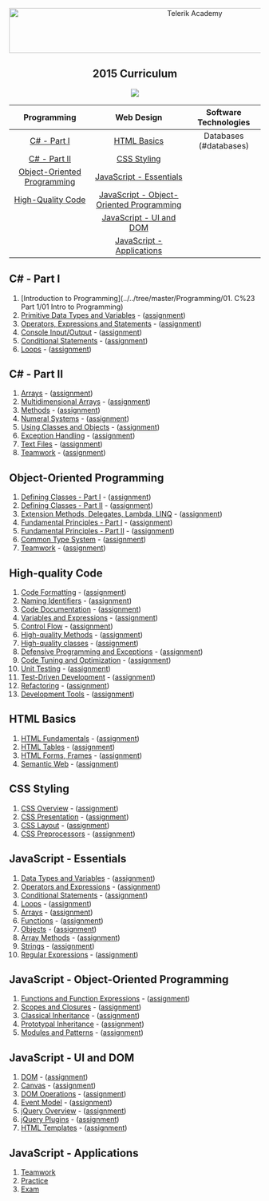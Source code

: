 <p align="center">
 <a href="http://academy.telerik.com/?utm_source=site&utm_medium=banner&utm_content=728x90&utm_campaign=community" title="Уроци по програмиране уроци по програмиране"><img width="728" height="90" src="http://academy.telerik.com/images/default-album/telerik-academy-banner-728x90.jpg?sfvrsn=2" alt="Telerik Academy"/></a>
</p>

<h2 align="center">2015 Curriculum</h2>

<p align="center">
 <a href="http://academy.telerik.com/academy/curriculum-detailed/">
  <img src="http://academy.telerik.com/images/default-source/Academy_Curriculum/ta_plan_bg.png?sfvrsn=0"/>
 </a>
</p>


| Programming | Web Design | Software Technologies |
| :---: | :---: | :---: |
| [C# - Part I](#c---part-i) | [HTML Basics](#html-basics) | Databases (#databases)|
| [C# - Part II](#c---part-ii) | [CSS Styling](#css-styling) |
| [Object-Oriented Programming](#object-oriented-programming) | [JavaScript - Essentials](#javascript---essentials) |
| [High-Quality Code](#high-quality-code) | [JavaScript - Object-Oriented Programming](#javascript---object-oriented-programming) |
|  | [JavaScript - UI and DOM](#javascript---ui-and-dom) |
|  | [JavaScript - Applications](#javascript---applications) |


## C# - Part I

1. [Introduction to Programming](../../tree/master/Programming/01. C%23 Part 1/01 Intro to Programming)
2. [Primitive Data Types and Variables](https://github.com/todorm85/TelerikAcademy-Homeworks/tree/master/Programming/01.%20C%23%20Part%201/02%20Data%20Types%20and%20Variables) - ([assignment](https://github.com/todorm85/TelerikAcademy-Homeworks/blob/master/Programming/01.%20C%23%20Part%201/02%20Data%20Types%20and%20Variables/README.md))
3. [Operators, Expressions and Statements](https://github.com/todorm85/TelerikAcademy-Homeworks/tree/master/Programming/01.%20C%23%20Part%201/03%20Operators%20and%20Expressions) - ([assignment](https://github.com/todorm85/TelerikAcademy-Homeworks/blob/master/Programming/01.%20C%23%20Part%201/03%20Operators%20and%20Expressions/README.md))
4. [Console Input/Output](https://github.com/todorm85/TelerikAcademy-Homeworks/tree/master/Programming/01.%20C%23%20Part%201/04%20Console%20Input%20Output) - ([assignment](https://github.com/todorm85/TelerikAcademy-Homeworks/blob/master/Programming/01.%20C%23%20Part%201/04%20Console%20Input%20Output/README.md))
5. [Conditional Statements](https://github.com/todorm85/TelerikAcademy-Homeworks/tree/master/Programming/01.%20C%23%20Part%201/05%20Conditional%20Statements) - ([assignment](https://github.com/todorm85/TelerikAcademy-Homeworks/blob/master/Programming/01.%20C%23%20Part%201/05%20Conditional%20Statements/README.md))
6. [Loops](https://github.com/todorm85/TelerikAcademy-Homeworks/tree/master/Programming/01.%20C%23%20Part%201/06%20Loops) - ([assignment](https://github.com/todorm85/TelerikAcademy-Homeworks/blob/master/Programming/01.%20C%23%20Part%201/06%20Loops/README.md))

## C# - Part II

1. [Arrays](https://github.com/todorm85/TelerikAcademy-Homeworks/tree/master/Programming/02.%20C%23%20Part%202/01.%20Arrays) - ([assignment](https://github.com/todorm85/TelerikAcademy-Homeworks/tree/master/Programming/02.%20C%23%20Part%202/01.%20Arrays/README.md))
2. [Multidimensional Arrays](https://github.com/todorm85/TelerikAcademy-Homeworks/tree/master/Programming/02.%20C%23%20Part%202/02.%20Multidimensional%20Arrays) - ([assignment](https://github.com/todorm85/TelerikAcademy-Homeworks/tree/master/Programming/02.%20C%23%20Part%202/02.%20Multidimensional%20Arrays/README.md))
3. [Methods](https://github.com/todorm85/TelerikAcademy-Homeworks/tree/master/Programming/02.%20C%23%20Part%202/03.%20Methods) - ([assignment](https://github.com/todorm85/TelerikAcademy-Homeworks/tree/master/Programming/02.%20C%23%20Part%202/03.%20Methods/README.md))
4. [Numeral Systems](https://github.com/todorm85/TelerikAcademy-Homeworks/tree/master/Programming/02.%20C%23%20Part%202/04.%20Numeral%20Systems) - ([assignment](https://github.com/todorm85/TelerikAcademy-Homeworks/tree/master/Programming/02.%20C%23%20Part%202/04.%20Numeral%20Systems/README.md))
5. [Using Classes and Objects](https://github.com/todorm85/TelerikAcademy-Homeworks/tree/master/Programming/02.%20C%23%20Part%202/05.%20Using%20Classes%20and%20Objects) - ([assignment](https://github.com/todorm85/TelerikAcademy-Homeworks/tree/master/Programming/02.%20C%23%20Part%202/05.%20Using%20Classes%20and%20Objects/README.md))
6. [Exception Handling](https://github.com/todorm85/TelerikAcademy-Homeworks/tree/master/Programming/02.%20C%23%20Part%202/07.%20Exception%20Handling) - ([assignment](https://github.com/todorm85/TelerikAcademy-Homeworks/tree/master/Programming/02.%20C%23%20Part%202/07.%20Exception%20Handling/README.md))
7. [Text Files](https://github.com/todorm85/TelerikAcademy-Homeworks/tree/master/Programming/02.%20C%23%20Part%202/08.%20Text%20Files) - ([assignment](https://github.com/todorm85/TelerikAcademy-Homeworks/tree/master/Programming/02.%20C%23%20Part%202/08.%20Text%20Files/README.md))
8. [Teamwork](https://github.com/todorm85/TelerikAcademy-Homeworks/tree/master/Programming/02.%20C%23%20Part%202/09.%20Teamwork) - ([assignment](https://github.com/todorm85/TelerikAcademy-Homeworks/tree/master/Programming/02.%20C%23%20Part%202/09.%20Teamwork/README.md))

## Object-Oriented Programming

1. [Defining Classes - Part I](https://github.com/todorm85/TelerikAcademy-Homeworks/tree/master/Programming/03.%20OOP/01.DefiningClassesI) - ([assignment](https://github.com/todorm85/TelerikAcademy-Homeworks/tree/master/Programming/03.%20OOP/01.DefiningClassesI/README.md))
2. [Defining Classes - Part II](https://github.com/todorm85/TelerikAcademy-Homeworks/tree/master/Programming/03.%20OOP/02.DefiningClassesII) - ([assignment](https://github.com/todorm85/TelerikAcademy-Homeworks/tree/master/Programming/03.%20OOP/02.DefiningClassesII/README.md))
3. [Extension Methods, Delegates, Lambda, LINQ](https://github.com/todorm85/TelerikAcademy-Homeworks/tree/master/Programming/03.%20OOP/03.Extensions%2CLambda%2CLINQ) - ([assignment](https://github.com/todorm85/TelerikAcademy-Homeworks/tree/master/Programming/03.%20OOP/03.Extensions%2CLambda%2CLINQ/README.md))
4. [Fundamental Principles - Part I](https://github.com/todorm85/TelerikAcademy-Homeworks/tree/master/Programming/03.%20OOP/04.%20OOP%20Principles%20I) - ([assignment](https://github.com/todorm85/TelerikAcademy-Homeworks/tree/master/Programming/03.%20OOP/04.%20OOP%20Principles%20I/README.md))
5. [Fundamental Principles - Part II](https://github.com/todorm85/TelerikAcademy-Homeworks/tree/master/Programming/03.%20OOP/05.%20OOP%20Principles%20II) - ([assignment](https://github.com/todorm85/TelerikAcademy-Homeworks/tree/master/Programming/03.%20OOP/05.%20OOP%20Principles%20II/README.md))
6. [Common Type System](https://github.com/todorm85/TelerikAcademy-Homeworks/tree/master/Programming/03.%20OOP/06.CTS) - ([assignment](https://github.com/todorm85/TelerikAcademy-Homeworks/tree/master/Programming/03.%20OOP/06.CTS/README.md))
7. [Teamwork](https://github.com/todorm85/TelerikAcademy-Homeworks/tree/master/Programming/03.%20OOP/07.%20Teamwork) - ([assignment](https://github.com/todorm85/TelerikAcademy-Homeworks/blob/master/Programming/03.%20OOP/07.%20Teamwork/OOP-Teamwork-Assignment-March-2015.pdf))

## High-quality Code

1. [Code Formatting](https://github.com/todorm85/TelerikAcademy/tree/master/Programming/04.%20High%20Quality%20Code/Homework/02.%20Code%20Formatting) - ([assignment](https://github.com/todorm85/TelerikAcademy/tree/master/Programming/04.%20High%20Quality%20Code/Homework/02.%20Code%20Formatting/README.md))
2. [Naming Identifiers](https://github.com/todorm85/TelerikAcademy/tree/master/Programming/04.%20High%20Quality%20Code/Homework/03.%20Naming%20Identifiers) - ([assignment](https://github.com/todorm85/TelerikAcademy/tree/master/Programming/04.%20High%20Quality%20Code/Homework/03.%20Naming%20Identifiers/README.md))
3. [Code Documentation](https://github.com/todorm85/TelerikAcademy/tree/master/Programming/04.%20High%20Quality%20Code/Homework/04.%20Code%20Documentation%20and%20Comments) - ([assignment](https://github.com/todorm85/TelerikAcademy/tree/master/Programming/04.%20High%20Quality%20Code/Homework/04.%20Code%20Documentation%20and%20Comments/README.md))
4. [Variables and Expressions](https://github.com/todorm85/TelerikAcademy/tree/master/Programming/04.%20High%20Quality%20Code/Homework/05.%20Variables%2C%20Data%2C%20Expressions%20and%20Constants) - ([assignment](https://github.com/todorm85/TelerikAcademy/tree/master/Programming/04.%20High%20Quality%20Code/Homework/05.%20Variables%2C%20Data%2C%20Expressions%20and%20Constants/README.md))
5. [Control Flow](https://github.com/todorm85/TelerikAcademy/tree/master/Programming/04.%20High%20Quality%20Code/Homework/06.%20Control%20Flow%2C%20Conditional%20Statements%20and%20Loops) - ([assignment](https://github.com/todorm85/TelerikAcademy/tree/master/Programming/04.%20High%20Quality%20Code/Homework/06.%20Control%20Flow%2C%20Conditional%20Statements%20and%20Loops/README.md))
6. [High-quality Methods](https://github.com/todorm85/TelerikAcademy/tree/master/Programming/04.%20High%20Quality%20Code/Homework/07.%20High-quality%20Methods) - ([assignment](https://github.com/todorm85/TelerikAcademy/tree/master/Programming/04.%20High%20Quality%20Code/Homework/07.%20High-quality%20Methods/README.md))
7. [High-quality classes](https://github.com/todorm85/TelerikAcademy/tree/master/Programming/04.%20High%20Quality%20Code/Homework/08.%20High-quality%20Classes) - ([assignment](https://github.com/todorm85/TelerikAcademy/tree/master/Programming/04.%20High%20Quality%20Code/Homework/08.%20High-quality%20Classes/README.md))
8. [Defensive Programming and Exceptions](https://github.com/todorm85/TelerikAcademy/tree/master/Programming/04.%20High%20Quality%20Code/Homework/09.%20Defensive%20Programming%20and%20Exceptions) - ([assignment](https://github.com/todorm85/TelerikAcademy/tree/master/Programming/04.%20High%20Quality%20Code/Homework/09.%20Defensive%20Programming%20and%20Exceptions/README.md))
9. [Code Tuning and Optimization](https://github.com/todorm85/TelerikAcademy/tree/master/Programming/04.%20High%20Quality%20Code/Homework/10.%20Code%20Tuning%20and%20Optimization) - ([assignment](https://github.com/todorm85/TelerikAcademy/tree/master/Programming/04.%20High%20Quality%20Code/Homework/10.%20Code%20Tuning%20and%20Optimization/README.md))
10. [Unit Testing](https://github.com/todorm85/TelerikAcademy/tree/master/Programming/04.%20High%20Quality%20Code/Homework/11.%20Unit%20Testing) - ([assignment](https://github.com/todorm85/TelerikAcademy/tree/master/Programming/04.%20High%20Quality%20Code/Homework/11.%20Unit%20Testing/README.md))
11. [Test-Driven Development](https://github.com/todorm85/TelerikAcademy/tree/master/Programming/04.%20High%20Quality%20Code/Homework/12.%20Test-Driven%20Development) - ([assignment](https://github.com/todorm85/TelerikAcademy/tree/master/Programming/04.%20High%20Quality%20Code/Homework/12.%20Test-Driven%20Development/README.md))
12. [Refactoring](https://github.com/todorm85/TelerikAcademy/tree/master/Programming/04.%20High%20Quality%20Code/Homework/13.%20Refactoring) - ([assignment](https://github.com/todorm85/TelerikAcademy/tree/master/Programming/04.%20High%20Quality%20Code/Homework/13.%20Refactoring/README.md))
13. [Development Tools](https://github.com/todorm85/TelerikAcademy/tree/master/Programming/04.%20High%20Quality%20Code/Homework/15.%20Development%20Tools) - ([assignment](https://github.com/todorm85/TelerikAcademy/tree/master/Programming/04.%20High%20Quality%20Code/Homework/15.%20Development%20Tools/README.md))

## HTML Basics

1. [HTML Fundamentals](https://github.com/todorm85/TelerikAcademy-Homeworks/tree/master/Web%20Design%20and%20UI/01.%20HTML/01.%20HTML%20fundamentals) - ([assignment](https://github.com/todorm85/TelerikAcademy-Homeworks/tree/master/Web%20Design%20and%20UI/01.%20HTML/01.%20HTML%20fundamentals/README.md))
2. [HTML Tables](https://github.com/todorm85/TelerikAcademy-Homeworks/tree/master/Web%20Design%20and%20UI/01.%20HTML/02.%20HTML%20tables) - ([assignment](https://github.com/todorm85/TelerikAcademy-Homeworks/tree/master/Web%20Design%20and%20UI/01.%20HTML/02.%20HTML%20tables/README.md))
3. [HTML Forms, Frames](https://github.com/todorm85/TelerikAcademy-Homeworks/tree/master/Web%20Design%20and%20UI/01.%20HTML/03.%20Forms) - ([assignment](https://github.com/todorm85/TelerikAcademy-Homeworks/tree/master/Web%20Design%20and%20UI/01.%20HTML/03.%20Forms/README.md))
4. [Semantic Web](https://github.com/todorm85/TelerikAcademy-Homeworks/tree/master/Web%20Design%20and%20UI/01.%20HTML/04.%20HTML%20semantics) - ([assignment](https://github.com/todorm85/TelerikAcademy-Homeworks/tree/master/Web%20Design%20and%20UI/01.%20HTML/04.%20HTML%20semantics/README.md))

## CSS Styling

1. [CSS Overview](https://github.com/todorm85/TelerikAcademy-Homeworks/tree/master/Web%20Design%20and%20UI/02.%20CSS/01.%20CSS%20Overview) - ([assignment](https://github.com/todorm85/TelerikAcademy-Homeworks/tree/master/Web%20Design%20and%20UI/02.%20CSS/01.%20CSS%20Overview/README.md))
2. [CSS Presentation](https://github.com/todorm85/TelerikAcademy-Homeworks/tree/master/Web%20Design%20and%20UI/02.%20CSS/02.%20CSS%20Presentation) - ([assignment](https://github.com/todorm85/TelerikAcademy-Homeworks/tree/master/Web%20Design%20and%20UI/02.%20CSS/02.%20CSS%20Presentation/README.md))
3. [CSS Layout](https://github.com/todorm85/TelerikAcademy-Homeworks/tree/master/Web%20Design%20and%20UI/02.%20CSS/03.%20CSS%20Layout) - ([assignment](https://github.com/todorm85/TelerikAcademy-Homeworks/tree/master/Web%20Design%20and%20UI/02.%20CSS/03.%20CSS%20Layout/README.md))
4. [CSS Preprocessors](https://github.com/todorm85/TelerikAcademy-Homeworks/tree/master/Web%20Design%20and%20UI/02.%20CSS/04.%20CSS%20Preprocessors) - ([assignment](https://github.com/todorm85/TelerikAcademy-Homeworks/tree/master/Web%20Design%20and%20UI/02.%20CSS/04.%20CSS%20Preprocessors/README.md))

## JavaScript - Essentials

1. [Data Types and Variables](https://github.com/todorm85/TelerikAcademy-Homeworks/tree/master/Web%20Design%20and%20UI/03.%20JS%20Essentials/03.%20Data%20types%20and%20Variables) - ([assignment](https://github.com/todorm85/TelerikAcademy-Homeworks/tree/master/Web%20Design%20and%20UI/03.%20JS%20Essentials/03.%20Data%20types%20and%20Variables/README.md))
2. [Operators and Expressions](https://github.com/todorm85/TelerikAcademy-Homeworks/tree/master/Web%20Design%20and%20UI/03.%20JS%20Essentials/04.%20Operators%20and%20Expressions) - ([assignment](https://github.com/todorm85/TelerikAcademy-Homeworks/tree/master/Web%20Design%20and%20UI/03.%20JS%20Essentials/04.%20Operators%20and%20Expressions/README.md))
3. [Conditional Statements](https://github.com/todorm85/TelerikAcademy-Homeworks/tree/master/Web%20Design%20and%20UI/03.%20JS%20Essentials/05.%20Conditional%20Statements) - ([assignment](https://github.com/todorm85/TelerikAcademy-Homeworks/tree/master/Web%20Design%20and%20UI/03.%20JS%20Essentials/05.%20Conditional%20Statements/README.md))
4. [Loops](https://github.com/todorm85/TelerikAcademy-Homeworks/tree/master/Web%20Design%20and%20UI/03.%20JS%20Essentials/06.%20Loops) - ([assignment](https://github.com/todorm85/TelerikAcademy-Homeworks/tree/master/Web%20Design%20and%20UI/03.%20JS%20Essentials/06.%20Loops/README.md))
5. [Arrays](https://github.com/todorm85/TelerikAcademy-Homeworks/tree/master/Web%20Design%20and%20UI/03.%20JS%20Essentials/07.%20Arrays) - ([assignment](https://github.com/todorm85/TelerikAcademy-Homeworks/tree/master/Web%20Design%20and%20UI/03.%20JS%20Essentials/07.%20Arrays/README.md))
6. [Functions](https://github.com/todorm85/TelerikAcademy-Homeworks/tree/master/Web%20Design%20and%20UI/03.%20JS%20Essentials/08.%20Functions) - ([assignment](https://github.com/todorm85/TelerikAcademy-Homeworks/tree/master/Web%20Design%20and%20UI/03.%20JS%20Essentials/08.%20Functions/README.md))
7. [Objects](https://github.com/todorm85/TelerikAcademy-Homeworks/tree/master/Web%20Design%20and%20UI/03.%20JS%20Essentials/09.%20Using%20Objects) - ([assignment](https://github.com/todorm85/TelerikAcademy-Homeworks/tree/master/Web%20Design%20and%20UI/03.%20JS%20Essentials/09.%20Using%20Objects/README.md))
8. [Array Methods](https://github.com/todorm85/TelerikAcademy-Homeworks/tree/master/Web%20Design%20and%20UI/03.%20JS%20Essentials/10.%20Array%20Methods) - ([assignment](https://github.com/todorm85/TelerikAcademy-Homeworks/tree/master/Web%20Design%20and%20UI/03.%20JS%20Essentials/10.%20Array%20Methods/README.md))
9. [Strings](https://github.com/todorm85/TelerikAcademy-Homeworks/tree/master/Web%20Design%20and%20UI/03.%20JS%20Essentials/11.%20Strings) - ([assignment](https://github.com/todorm85/TelerikAcademy-Homeworks/tree/master/Web%20Design%20and%20UI/03.%20JS%20Essentials/11.%20Strings/README.md))
10. [Regular Expressions](https://github.com/todorm85/TelerikAcademy-Homeworks/tree/master/Web%20Design%20and%20UI/03.%20JS%20Essentials/12.%20RegEx) - ([assignment](https://github.com/todorm85/TelerikAcademy-Homeworks/tree/master/Web%20Design%20and%20UI/03.%20JS%20Essentials/12.%20RegEx/README.md))

##  JavaScript - Object-Oriented Programming

1. [Functions and Function Expressions](https://github.com/todorm85/TelerikAcademy-Homeworks/tree/master/Web%20Design%20and%20UI/04.%20JS%20OOP/01.%20Functions%20and%20Function%20Expressions) - ([assignment](https://github.com/todorm85/TelerikAcademy-Homeworks/tree/master/Web%20Design%20and%20UI/04.%20JS%20OOP/01.%20Functions%20and%20Function%20Expressions/README.md))
2. [Scopes and Closures](https://github.com/todorm85/TelerikAcademy/tree/master/Web%20Design%20and%20UI/04.%20JS%20OOP/03.%20Scopes%20and%20Closures) - ([assignment](https://github.com/todorm85/TelerikAcademy/tree/master/Web%20Design%20and%20UI/04.%20JS%20OOP/03.%20Scopes%20and%20Closures/README.md))
3. [Classical Inheritance](https://github.com/todorm85/TelerikAcademy/tree/master/Web%20Design%20and%20UI/04.%20JS%20OOP/04.%20Classical%20Inheritance) - ([assignment](https://github.com/todorm85/TelerikAcademy/tree/master/Web%20Design%20and%20UI/04.%20JS%20OOP/04.%20Classical%20Inheritance/README.md))
4. [Prototypal Inheritance](https://github.com/todorm85/TelerikAcademy/tree/master/Web%20Design%20and%20UI/04.%20JS%20OOP/05.%20Prototypal%20Inheritance) - ([assignment](https://github.com/todorm85/TelerikAcademy/blob/master/Web%20Design%20and%20UI/04.%20JS%20OOP/05.%20Prototypal%20Inheritance/README.md))
5. [Modules and Patterns](https://github.com/todorm85/TelerikAcademy/tree/master/Web%20Design%20and%20UI/04.%20JS%20OOP/06.%20Modules%20and%20Patterns) - ([assignment](https://github.com/todorm85/TelerikAcademy/tree/master/Web%20Design%20and%20UI/04.%20JS%20OOP/06.%20Modules%20and%20Patterns/README.md))

##  JavaScript - UI and DOM

1. [DOM](https://github.com/todorm85/TelerikAcademy/tree/master/Web%20Design%20and%20UI/05.%20JS%20UIDOM/homeworks/2.%20DOM) - ([assignment](https://github.com/todorm85/TelerikAcademy/tree/master/Web%20Design%20and%20UI/05.%20JS%20UIDOM/homeworks/2.%20DOM/README.md))
2. [Canvas](https://github.com/todorm85/TelerikAcademy/tree/master/Web%20Design%20and%20UI/05.%20JS%20UIDOM/homeworks/3.%20Canvas) - ([assignment](https://github.com/todorm85/TelerikAcademy/tree/master/Web%20Design%20and%20UI/05.%20JS%20UIDOM/homeworks/3.%20Canvas/README.md))
3. [DOM Operations](https://github.com/todorm85/TelerikAcademy/tree/master/Web%20Design%20and%20UI/05.%20JS%20UIDOM/homeworks/07.%20DOM%20Operations) - ([assignment](https://github.com/todorm85/TelerikAcademy/tree/master/Web%20Design%20and%20UI/05.%20JS%20UIDOM/homeworks/07.%20DOM%20Operations/README.md))
4. [Event Model](https://github.com/todorm85/TelerikAcademy/tree/master/Web%20Design%20and%20UI/05.%20JS%20UIDOM/homeworks/08.%20Event%20Model) - ([assignment](https://github.com/todorm85/TelerikAcademy/tree/master/Web%20Design%20and%20UI/05.%20JS%20UIDOM/homeworks/08.%20Event%20Model/README.md))
7. [jQuery Overview](https://github.com/todorm85/TelerikAcademy/tree/master/Web%20Design%20and%20UI/05.%20JS%20UIDOM/homeworks/09.%20jQuery%20Overview) - ([assignment](https://github.com/todorm85/TelerikAcademy/tree/master/Web%20Design%20and%20UI/05.%20JS%20UIDOM/homeworks/09.%20jQuery%20Overview/README.md))
5. [jQuery Plugins](https://github.com/todorm85/TelerikAcademy/tree/master/Web%20Design%20and%20UI/05.%20JS%20UIDOM/homeworks/10.%20jQuery%20Plugins) - ([assignment](https://github.com/todorm85/TelerikAcademy/tree/master/Web%20Design%20and%20UI/05.%20JS%20UIDOM/homeworks/10.%20jQuery%20Plugins/README.md))
6. [HTML Templates](https://github.com/todorm85/TelerikAcademy/tree/master/Web%20Design%20and%20UI/05.%20JS%20UIDOM/homeworks/11.%20HTML%20Templates) - ([assignment](https://github.com/todorm85/TelerikAcademy/tree/master/Web%20Design%20and%20UI/05.%20JS%20UIDOM/homeworks/11.%20HTML%20Templates/README.md))

##  JavaScript - Applications

1. [Teamwork](https://github.com/todorm85/TelerikAcademy/tree/master/Web%20Design%20and%20UI/06.%20JS%20APPS)
2. [Practice](https://github.com/todorm85/TelerikAcademy/tree/master/Web%20Design%20and%20UI/06.%20JS%20APPS/Practice)
3. [Exam](https://github.com/todorm85/TelerikAcademy/tree/master/Web%20Design%20and%20UI/06.%20JS%20APPS/Exam)
